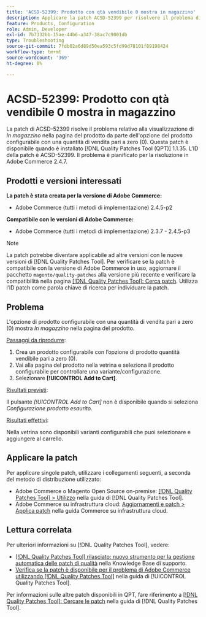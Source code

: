 ```yaml
---
title: 'ACSD-52399: Prodotto con qtà vendibile 0 mostra in magazzino'
description: Applicare la patch ACSD-52399 per risolvere il problema di Adobe Commerce, in cui l'opzione del prodotto configurabile con qtà vendibile pari a 0 mostra *In magazzino* sulla pagina del prodotto.
feature: Products, Configuration
role: Admin, Developer
exl-id: 7b7332bb-15ae-44b6-a347-38ac7c9001db
type: Troubleshooting
source-git-commit: 7fdb02a6d89d50ea593c5fd99d78101f89198424
workflow-type: tm+mt
source-wordcount: '369'
ht-degree: 0%

---
```


# ACSD-52399: Prodotto con qtà vendibile 0 mostra in magazzino

La patch di ACSD-52399 risolve il problema relativo alla visualizzazione di *In magazzino* nella pagina del prodotto da parte dell&#39;opzione del prodotto configurabile con una quantità di vendita pari a zero (0). Questa patch è disponibile quando è installato [!DNL Quality Patches Tool (QPT)] 1.1.35. L’ID della patch è ACSD-52399. Il problema è pianificato per la risoluzione in Adobe Commerce 2.4.7.

## Prodotti e versioni interessati

**La patch è stata creata per la versione di Adobe Commerce:**

* Adobe Commerce (tutti i metodi di implementazione) 2.4.5-p2

**Compatibile con le versioni di Adobe Commerce:**

* Adobe Commerce (tutti i metodi di implementazione) 2.3.7 - 2.4.5-p3

>[!NOTE]
>
>La patch potrebbe diventare applicabile ad altre versioni con le nuove versioni di [!DNL Quality Patches Tool]. Per verificare se la patch è compatibile con la versione di Adobe Commerce in uso, aggiornare il pacchetto `magento/quality-patches` alla versione più recente e verificare la compatibilità nella pagina [[!DNL Quality Patches Tool]: Cerca patch](https://experienceleague.adobe.com/tools/commerce-quality-patches/index.html?lang=it). Utilizza l’ID patch come parola chiave di ricerca per individuare la patch.

## Problema

L&#39;opzione di prodotto configurabile con una quantità di vendita pari a zero (0) mostra *In magazzino* nella pagina del prodotto.

<u>Passaggi da riprodurre</u>:

1. Crea un prodotto configurabile con l’opzione di prodotto quantità vendibile pari a zero (0).
1. Vai alla pagina del prodotto nella vetrina e seleziona il prodotto configurabile per controllare una variante/configurazione.
1. Selezionare **[!UICONTROL Add to Cart]**.

<u>Risultati previsti</u>:

Il pulsante *[!UICONTROL Add to Cart]* non è disponibile quando si seleziona *Configurazione prodotto esaurito*.

<u>Risultati effettivi</u>:

Nella vetrina sono disponibili varianti configurabili che puoi selezionare e aggiungere al carrello.

## Applicare la patch

Per applicare singole patch, utilizzare i collegamenti seguenti, a seconda del metodo di distribuzione utilizzato:

* Adobe Commerce o Magento Open Source on-premise: [[!DNL Quality Patches Tool] > Utilizzo](/help/tools/quality-patches-tool/usage.md) nella guida di [!DNL Quality Patches Tool].
* Adobe Commerce su infrastruttura cloud: [Aggiornamenti e patch > Applica patch](https://experienceleague.adobe.com/docs/commerce-cloud-service/user-guide/develop/upgrade/apply-patches.html?lang=it) nella guida Commerce su infrastruttura cloud.

## Lettura correlata

Per ulteriori informazioni su [!DNL Quality Patches Tool], vedere:

* [[!DNL Quality Patches Tool] rilasciato: nuovo strumento per la gestione automatica delle patch di qualità](https://experienceleague.adobe.com/it/docs/commerce-operations/tools/quality-patches-tool/quality-patches-tool-to-self-serve-quality-patches) nella Knowledge Base di supporto.
* [Verifica se la patch è disponibile per il problema di Adobe Commerce utilizzando  [!DNL Quality Patches Tool]](/help/tools/quality-patches-tool/patches-available-in-qpt/check-patch-for-magento-issue-with-magento-quality-patches.md) nella guida di [!UICONTROL Quality Patches Tool].


Per informazioni sulle altre patch disponibili in QPT, fare riferimento a [[!DNL Quality Patches Tool]: Cercare le patch](https://experienceleague.adobe.com/tools/commerce-quality-patches/index.html?lang=it) nella guida di [!DNL Quality Patches Tool].
